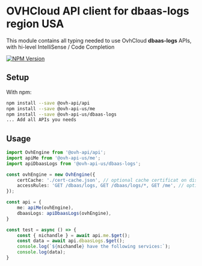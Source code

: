 # OVHCloud API client for **dbaas-logs** region USA

This module contains all typing needed to use OvhCloud **dbaas-logs** APIs, with hi-level IntelliSense / Code Completion

[![NPM Version](https://img.shields.io/npm/v/@ovh-api-us/dbaas-logs.svg?style=flat)](https://www.npmjs.org/package/@ovh-api-us/dbaas-logs)

## Setup

With npm:

```bash
npm install --save @ovh-api/api
npm install --save @ovh-api-us/me
npm install --save @ovh-api-us/dbaas-logs
... Add all APIs you needs
```

## Usage

```typescript
import OvhEngine from '@ovh-api/api';
import apiMe from '@ovh-api-us/me';
import apiDbaasLogs from '@ovh-api-us/dbaas-logs';

const ovhEngine = new OvhEngine({ 
    certCache: './cert-cache.json', // optional cache certificat on disk.
    accessRules: 'GET /dbaas/logs, GET /dbaas/logs/*, GET /me', // optional limit the requested privileges.
});

const api = {
    me: apiMe(ovhEngine),
    dbaasLogs: apiDbaasLogs(ovhEngine),
}

const test = async () => {
    const { nichandle } = await api.me.$get();
    const data = await api.dbaasLogs.$get();
    console.log(`${nichandle} have the following services:`);
    console.log(data);
}
```
